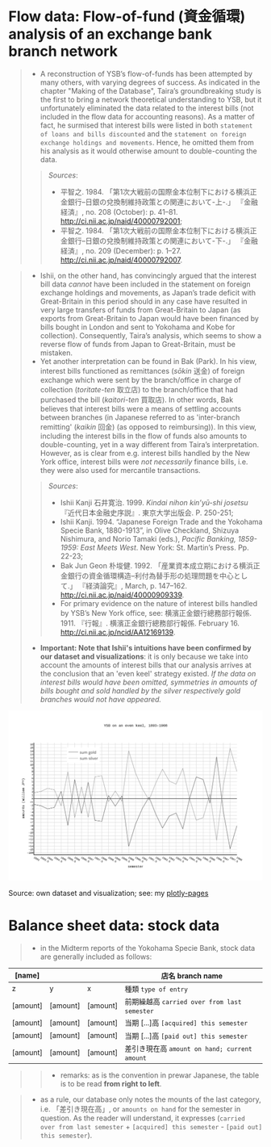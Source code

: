 
# Flow data: Flow-of-fund (資金循環) analysis of an exchange bank branch network

> * A reconstruction of YSB’s flow-of-funds has been attempted by many others, with varying degrees of success. As indicated in the chapter "Making of the Database", Taira’s groundbreaking study is the first to bring a network theoretical understanding to YSB, but it unfortunately eliminated the data related to the interest bills (not included in the flow data for accounting reasons). As a matter of fact, he surmised that interest bills were listed in both `statement of loans and bills discounted` and the `statement on foreign exchange holdings and movements`. Hence, he omitted them from his analysis as it would otherwise amount to double-counting the data. 
>> *Sources*: 
>>  * 平智之. 1984. 「第1次大戦前の国際金本位制下における横浜正金銀行–日銀の兌換制維持政策との関連において-上-.」 『金融経済』, no. 208 (October): p. 41–81. http://ci.nii.ac.jp/naid/40000792001; 
>>  * 平智之. 1984. 「第1次大戦前の国際金本位制下における横浜正金銀行–日銀の兌換制維持政策との関連において-下-.」 『金融経済』, no. 209 (December): p. 1–27. http://ci.nii.ac.jp/naid/40000792007.
  
> * Ishii, on the other hand, has convincingly argued that the interest bill data *cannot* have been included in the statement on foreign exchange holdings and movements, as Japan’s trade deficit with Great-Britain in this period should in any case have resulted in very large transfers of funds from Great-Britain to Japan (as exports from Great-Britain to Japan would have been financed by bills bought in London and sent to Yokohama and Kobe for collection). Consequently, Taira’s analysis, which seems to show a reverse flow of funds from Japan to Great-Britain, must be mistaken. 
> * Yet another interpretation can be found in Bak (Park). In his view, interest bills functioned as remittances (*sōkin* 送金) of foreign exchange which were sent  by the branch/office in charge of collection (*toritate-ten* 取立店) to the branch/office that had purchased the bill (*kaitori-ten* 買取店). In other words, Bak believes that interest bills were a means of settling accounts between branches (in Japanese referred to as 'inter-branch remitting' (*kaikin* 回金) (as opposed to reimbursing)). In this view, including the interest bills in the flow of funds also amounts to double-counting, yet in a way different from Taira’s interpretation. However, as is clear from e.g. interest bills handled by the New York office, interest bills were *not necessarily* finance bills, i.e. they were also used for mercantile transactions. 
>> *Sources*:  
>> * Ishii Kanji 石井寛治. 1999. *Kindai nihon kin’yū-shi josetsu* 『近代日本金融史序説』. 東京大学出版会. P. 250-251; 
>> * Ishii Kanji. 1994. “Japanese Foreign Trade and the Yokohama Specie Bank, 1880-1913”, in Olive Checkland, Shizuya Nishimura, and Norio Tamaki (eds.), *Pacific Banking, 1859-1959: East Meets West*. New York: St. Martin’s Press. Pp. 22-23; 
>> * Bak Jun Geon 朴埈健. 1992. 「産業資本成立期における横浜正金銀行の資金循環構造–利付為替手形の処理問題を中心として.」 『経済論究』, March, p. 147–162. http://ci.nii.ac.jp/naid/40000909339. 
>> * For primary evidence on the nature of interest bills handled by YSB’s New York office, see: 横濱正金銀行總務部行報係. 1911. 『行報』. 横濱正金銀行總務部行報係. February 16. http://ci.nii.ac.jp/ncid/AA12169139.
> * **Important: Note that Ishii's intuitions have been confirmed by our dataset and visualizations**: it is only because we take into account the amounts of interest bills that our analysis arrives at the conclusion that an 'even keel' strategy existed. *If the data on interest bills would have been omitted, symmetries in amounts of bills bought and sold handled by the silver respectively gold branches would not have appeared.* 

![YSB on an even keel](/YSB_on_an_even_keel_1893-1908_definitive.png)

Source: own dataset and visualization; see: my [plotly-pages](https://plot.ly/~michaelschiltz/50/ysb-on-an-even-keel-1893-1908/)

# Balance sheet data: stock data

> * in the Midterm reports of the Yokohama Specie Bank, stock data are generally included as follows:

| [name]   |          |          | 店名 branch name                             |
|----------|----------|----------|--------------------------------------------|
| z        | y        | x        | 種類 `type of entry`                         |
| [amount] | [amount] | [amount] | 前期繰越高 `carried over from last semester` |
| [amount] | [amount] | [amount] | 当期 [...]高 `[acquired] this semester`      |
| [amount] | [amount] | [amount] | 当期 [...]高 `[paid out] this semester`      |
| [amount] | [amount] | [amount] | 差引き現在高 `amount on hand; current amount` |

>> * remarks: as is the convention in prewar Japanese, the table is to be read **from right to left**.

> * as a rule, our database only notes the mounts of the last category, i.e. 「差引き現在高」, or `amounts on hand` for the semester in question. As the reader will understand, it expresses (`carried over from last semester` + `[acquired] this semester` - `[paid out] this semester`).
